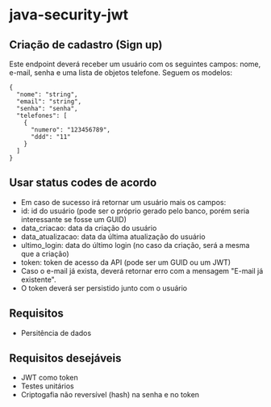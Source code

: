 # java-security-jwt

## Criação de cadastro (Sign up)
Este endpoint deverá receber um usuário com os seguintes campos: nome, e-mail, senha e uma lista de objetos telefone. Seguem os modelos:
```
{
  "nome": "string",
  "email": "string",
  "senha": "senha",
  "telefones": [
    {
      "numero": "123456789",
      "ddd": "11"
    }
  ]
}
```
## Usar status codes de acordo
* Em caso de sucesso irá retornar um usuário mais os campos:
* id: id do usuário (pode ser o próprio gerado pelo banco, porém seria interessante se fosse um GUID)
* data_criacao: data da criação do usuário
* data_atualizacao: data da última atualização do usuário
* ultimo_login: data do último login (no caso da criação, será a mesma que a criação)
* token: token de acesso da API (pode ser um GUID ou um JWT)
* Caso o e-mail já exista, deverá retornar erro com a mensagem "E-mail já existente".
* O token deverá ser persistido junto com o usuário

## Requisitos
* Persitência de dados

## Requisitos desejáveis
* JWT como token
* Testes unitários
* Criptogafia não reversível (hash) na senha e no token
